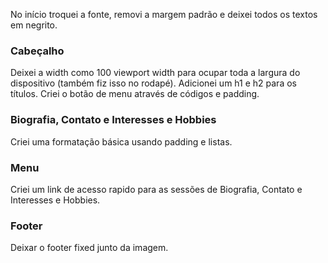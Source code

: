 No início troquei a fonte, removi a margem padrão e deixei todos os textos em negrito.

### Cabeçalho 
Deixei a width como 100 viewport width para ocupar toda a largura do dispositivo (também fiz isso no rodapé).
Adicionei um h1 e h2 para os títulos.
Criei o botão de menu através de códigos e padding.

### Biografia, Contato e Interesses e Hobbies 
Criei uma formatação básica usando padding e listas.

### Menu 
Criei um link de acesso rapido para as sessões de Biografia, Contato e Interesses e Hobbies.

### Footer
Deixar o footer fixed junto da imagem.

